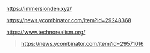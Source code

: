 https://immersionden.xyz/

https://news.ycombinator.com/item?id=29248368

https://www.technorealism.org/
> https://news.ycombinator.com/item?id=29571016